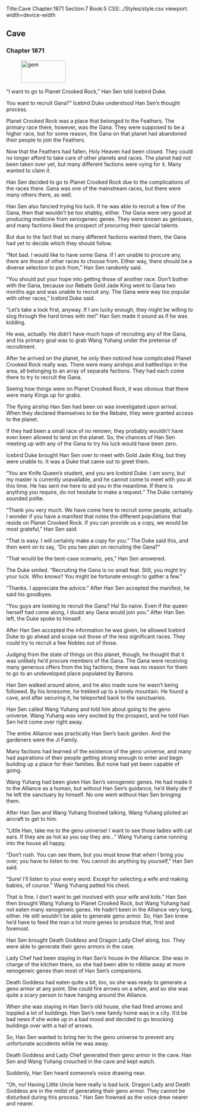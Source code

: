 Title:Cave 
Chapter:1871 
Section:7 
Book:5 
CSS:../Styles/style.css 
viewport: width=device-width
  
## Cave
### Chapter 1871
  
<figure>
	<img src="../Images/gem.gif" alt="gem" id="gem" width="120" height="60" />
</figure>
  

  
“I want to go to Planet Crooked Rock,” Han Sen told Icebird Duke.

You want to recruit Gana?” Icebird Duke understood Han Sen’s thought process.

Planet Crooked Rock was a place that belonged to the Feathers. The primary race there, however, was the Gana. They were supposed to be a higher race, but for some reason, the Gana on that planet had abandoned their people to join the Feathers.

Now that the Feathers had fallen, Holy Heaven had been closed. They could no longer afford to take care of other planets and races. The planet had not been taken over yet, but many different factions were vying for it. Many wanted to claim it.

Han Sen decided to go to Planet Crooked Rock due to the complications of the races there. Gana was one of the mainstream races, but there were many others there, as well.

Han Sen also fancied trying his luck. If he was able to recruit a few of the Gana, then that wouldn’t be too shabby, either. The Gana were very good at producing medicine from xenogeneic genes. They were known as geniuses, and many factions liked the prospect of procuring their special talents.

But due to the fact that so many different factions wanted them, the Gana had yet to decide which they should follow.

“Not bad. I would like to have some Gana. If I am unable to procure any, there are those of other races to choose from. Either way, there should be a diverse selection to pick from,” Han Sen randomly said.

“You should put your hope into getting those of another race. Don’t bother with the Gana, because our Rebate Gold Jade King went to Gana two months ago and was unable to recruit any. The Gana were way too popular with other races,” Icebird Duke said.

“Let’s take a look first, anyway. If I am lucky enough, they might be willing to slog through the hard times with me!” Han Sen made it sound as if he was kidding.

He was, actually. He didn’t have much hope of recruiting any of the Gana, and his primary goal was to grab Wang Yuhang under the pretense of recruitment.

After he arrived on the planet, he only then noticed how complicated Planet Crooked Rock really was. There were many airships and battleships in the area, all belonging to an array of separate factions. They had each come there to try to recruit the Gana.

Seeing how things were on Planet Crooked Rock, it was obvious that there were many Kings up for grabs.

The flying airship Han Sen had been on was investigated upon arrival. When they declared themselves to be the Rebate, they were granted access to the planet.

If they had been a small race of no renown, they probably wouldn’t have even been allowed to land on the planet. So, the chances of Han Sen meeting up with any of the Gana to try his luck would have been zero.

Icebird Duke brought Han Sen over to meet with Gold Jade King, but they were unable to. It was a Duke that came out to greet them.

“You are Knife Queen’s student, and you are Icebird Duke. I am sorry, but my master is currently unavailable, and he cannot come to meet with you at this time. He has sent me here to aid you in the meantime. If there is anything you require, do not hesitate to make a request.” The Duke certainly sounded polite.

“Thank you very much. We have come here to recruit some people, actually. I wonder if you have a manifest that notes the different populations that reside on Planet Crooked Rock. If you can provide us a copy, we would be most grateful,” Han Sen said.

“That is easy. I will certainly make a copy for you.” The Duke said this, and then went on to say, “Do you two plan on recruiting the Gana?”

“That would be the best-case scenario, yes,” Han Sen answered.

The Duke smiled. “Recruiting the Gana is no small feat. Still, you might try your luck. Who knows? You might be fortunate enough to gather a few.”

“Thanks. I appreciate the advice.” After Han Sen accepted the manifest, he said his goodbyes.

“You guys are looking to recruit the Gana? Ha! So naive. Even if the queen herself had come along, I doubt any Gana would join you.” After Han Sen left, the Duke spoke to himself.

After Han Sen accepted the information he was given, he allowed Icebird Duke to go ahead and scope out those of the less significant races. They could try to recruit a few Nobles out of those.

Judging from the state of things on this planet, though, he thought that it was unlikely he’d procure members of the Gana. The Gana were receiving many generous offers from the big factions; there was no reason for them to go to an undeveloped place populated by Barons.

Han Sen walked around alone, and he also made sure he wasn’t being followed. By his lonesome, he trekked up to a lonely mountain. He found a cave, and after securing it, he teleported back to the sanctuaries.

Han Sen called Wang Yuhang and told him about going to the geno universe. Wang Yuhang was very excited by the prospect, and he told Han Sen he’d come over right away.

The entire Alliance was practically Han Sen’s back garden. And the gardeners were the Ji Family.

Many factions had learned of the existence of the geno universe, and many had aspirations of their people getting strong enough to enter and begin building up a place for their families. But none had yet been capable of going.

Wang Yuhang had been given Han Sen’s xenogeneic genes. He had made it to the Alliance as a human, but without Han Sen’s guidance, he’d likely die if he left the sanctuary by himself. No one went without Han Sen bringing them.

After Han Sen and Wang Yuhang finished talking, Wang Yuhang piloted an aircraft to get to him.

“Little Han, take me to the geno universe! I want to see those ladies with cat ears. If they are as hot as you say they are…” Wang Yuhang came running into the house all happy.

“Don’t rush. You can see them, but you must know that when I bring you over, you have to listen to me. You cannot do anything by yourself,” Han Sen said.

“Sure! I’ll listen to your every word. Except for selecting a wife and making babies, of course.” Wang Yuhang patted his chest.

That is fine. I don’t want to get involved with your wife and kids.” Han Sen then brought Wang Yuhang to Planet Crooked Rock, but Wang Yuhang had not eaten many xenogeneic genes. He hadn’t been in the Alliance very long, either. He still wouldn’t be able to generate geno armor. So, Han Sen knew he’d have to feed the man a lot more genes to produce that, first and foremost.

Han Sen brought Death Goddess and Dragon Lady Chef along, too. They were able to generate their geno armors in the cave.

Lady Chef had been staying in Han Sen’s house in the Alliance. She was in charge of the kitchen there, so she had been able to nibble away at more xenogeneic genes than most of Han Sen’s companions.

Death Goddess had eaten quite a bit, too, so she was ready to generate a geno armor at any point. She could fire arrows on a whim, and so she was quite a scary person to have hanging around the Alliance.

When she was staying in Han Sen’s old house, she had fired arrows and toppled a lot of buildings. Han Sen’s new family home was in a city. It’d be bad news if she woke up in a bad mood and decided to go knocking buildings over with a hail of arrows.

So, Han Sen wanted to bring her to the geno universe to prevent any unfortunate accidents while he was away.

Death Goddess and Lady Chef generated their geno armor in the cave. Han Sen and Wang Yuhang crouched in the cave and kept watch.

Suddenly, Han Sen heard someone’s voice drawing near.

“Oh, no! Having Little Uncle here really is bad luck. Dragon Lady and Death Goddess are in the midst of generating their geno armor. They cannot be disturbed during this process.” Han Sen frowned as the voice drew nearer and nearer.